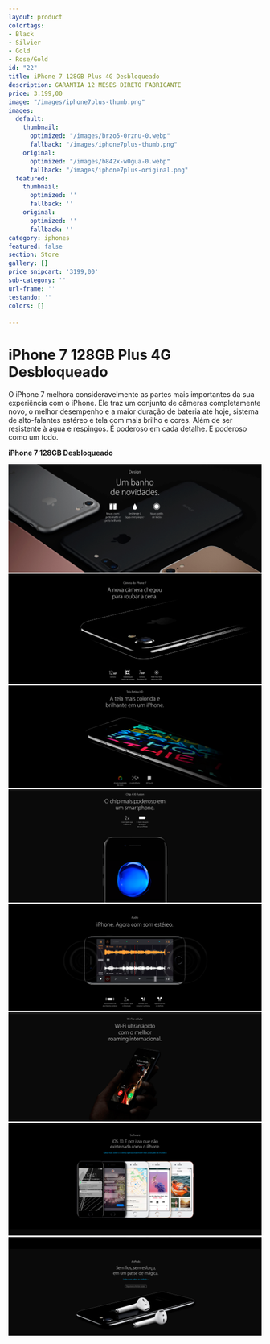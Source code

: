 ```yaml
---
layout: product
colortags:
- Black
- Silvier
- Gold
- Rose/Gold
id: "22"
title: iPhone 7 128GB Plus 4G Desbloqueado
description: GARANTIA 12 MESES DIRETO FABRICANTE
price: 3.199,00
image: "/images/iphone7plus-thumb.png"
images:
  default:
    thumbnail:
      optimized: "/images/brzo5-0rznu-0.webp"
      fallback: "/images/iphone7plus-thumb.png"
    original:
      optimized: "/images/b842x-w0gua-0.webp"
      fallback: "/images/iphone7plus-original.png"
  featured:
    thumbnail:
      optimized: ''
      fallback: ''
    original:
      optimized: ''
      fallback: ''
category: iphones
featured: false
section: Store
gallery: []
price_snipcart: '3199,00'
sub-category: ''
url-frame: ''
testando: ''
colors: []

---
```

# iPhone 7 128GB Plus 4G Desbloqueado

O iPhone 7 melhora consideravelmente as partes mais importantes da sua experiência com o iPhone. Ele traz um conjunto de câmeras completamente novo, o melhor desempenho e a maior duração de bateria até hoje, sistema de alto-falantes estéreo e tela com mais brilho e cores. Além de ser resistente à água e respingos. É poderoso em cada detalhe. E poderoso como um todo.

**iPhone 7 128GB Desbloqueado**

![](/images/1.png)![](/images/2.png)  
![](/images/3.png)  
![](/images/4.png)  
![](/images/5.png)  
![](/images/6.png)  
![](/images/7.png)  
![](/images/8.png)